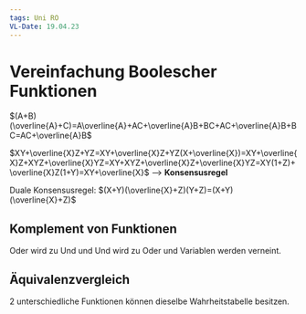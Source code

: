```yaml
---
tags: Uni RO
VL-Date: 19.04.23
---
```

# Vereinfachung Boolescher Funktionen

$(A+B)(\overline{A}+C)=A\overline{A}+AC+\overline{A}B+BC+AC+\overline{A}B+BC=AC+\overline{A}B$

$XY+\overline{X}Z+YZ=XY+\overline{X}Z+YZ(X+\overline{X})=XY+\overline{X}Z+XYZ+\overline{X}YZ=XY+XYZ+\overline{X}Z+\overline{X}YZ=XY(1+Z)+\overline{X}Z(1+Y)=XY+\overline{X}$ --> __Konsensusregel__

Duale Konsensusregel: $(X+Y)(\overline{X}+Z)(Y+Z)=(X+Y)(\overline{X}+Z)$

## Komplement von Funktionen
Oder wird zu Und und Und wird zu Oder und Variablen werden verneint.

## Äquivalenzvergleich
2 unterschiedliche Funktionen können dieselbe Wahrheitstabelle besitzen.